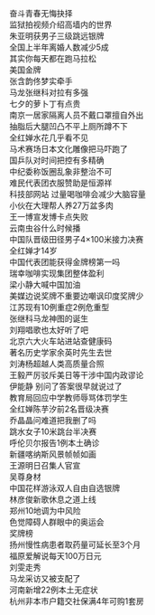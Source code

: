奋斗青春无悔抉择  
监狱拍视频介绍高墙内的世界  
朱亚明获男子三级跳远银牌  
全国上半年离婚人数减少5成  
其实你每天都在跑马拉松  
美国金牌  
张含韵佟梦实牵手  
马龙张继科对拉有多强  
七夕的萝卜丁有点贵  
南京一居家隔离人员不戴口罩擅自外出  
抽脂后大腿凹凸不平上厕所蹲不下  
全红婵水花几乎看不见  
马术赛场日本文化雕像把马吓跑了  
国乒队对时间把控有多精确  
中纪委称饭圈乱象非整治不可  
难民代表团衣服赞助是恒源祥  
科技部网站 过量喝咖啡会减少大脑容量  
小伙在大理帮人养27万盆多肉  
王一博宣发博卡点失败  
云南虫谷什么时候播  
中国队晋级田径男子4×100米接力决赛  
全红婵才14岁  
中国代表团能获得金牌榜第一吗  
瑞幸咖啡实现集团整体盈利  
梁小静大喊中国加油  
美媒边说奖牌不重要边嘲讽印度奖牌少  
江苏现有10例重症2例危重型  
张继科马龙神图的诞生  
刘翔唱歌也太好听了吧  
北京六大火车站进站查健康码  
著名历史学家余英时先生去世  
刘涛杨超越人类高质量合照  
王毅严厉驳斥美日等干涉中国内政谬论  
伊能静 别问了答案很早就说过了  
教育局回应中学教师辱骂体罚学生  
全红婵陈芋汐前2名晋级决赛  
乔晶晶问难道把我删了吗  
跳水女子10米跳台半决赛  
呼伦贝尔报告1例本土确诊  
新疆喀纳斯风景帧帧如画  
王源明日召集人官宣  
吴尊身材  
中国花样游泳双人自由自选银牌  
林彦俊新歌休息之道上线  
郑州10地调为中风险  
色觉障碍人群眼中的奥运会  
奖牌榜  
扬州慢性病患者取药量可延长至3个月  
福原爱解说每天100万日元  
刘雯走秀  
马龙采访又被支配了  
河南新增22例本土无症状  
杭州非本市户籍交社保满4年可购1套房  
